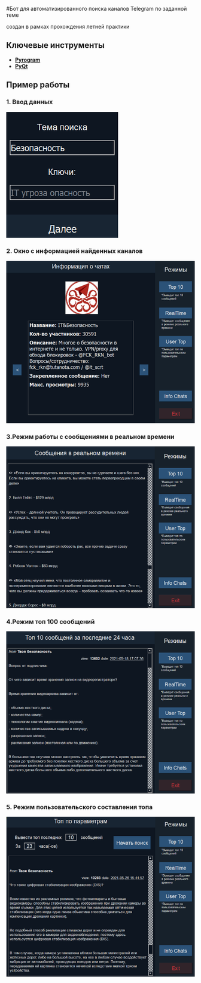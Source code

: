 #Бот для автоматизированного поиска каналов Telegram по заданной теме

создан в рамках прохождения летней практики
## Ключевые инструменты
* [**Pyrogram**](https://docs.pyrogram.org)
* [**PyQt**](https://doc.qt.io/qtforpython/)
## Пример работы
### 1. Ввод данных
![](z_readme_img/1.png)
### 2. Окно с информацией найденных каналов
![](z_readme_img/2.png)
### 3.Режим работы с сообщениями в реальном времени
![](z_readme_img/4.png)
### 4.Режим топ 100 сообщений
![](z_readme_img/5.png)
### 5. Режим пользовательского составления топа
![](z_readme_img/3.png)